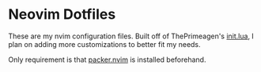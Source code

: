# Neovim Dotfiles

These are my nvim configuration files. Built off of ThePrimeagen's [init.lua](https://github.com/ThePrimeagen/init.lua), I plan on adding more customizations to better fit my needs.

Only requirement is that [packer.nvim](https://github.com/wbthomason/packer.nvim) is installed beforehand.
